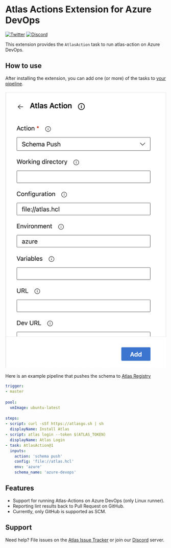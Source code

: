 # Atlas Actions Extension for Azure DevOps

[![Twitter](https://img.shields.io/twitter/url.svg?label=Follow%20%40ariga%2Fatlas&style=social&url=https%3A%2F%2Ftwitter.com%2Fatlasgo_io)](https://twitter.com/atlasgo_io)
[![Discord](https://img.shields.io/discord/930720389120794674?label=discord&logo=discord&style=flat-square&logoColor=white)](https://discord.com/invite/zZ6sWVg6NT)

This extension provides the `AtlasAction` task to run atlas-action on Azure DevOps.

## How to use

After installing the extension, you can add one (or more) of the tasks to [your pipeline](https://docs.microsoft.com/en-us/azure/devops/pipelines/?WT.mc_id=DOP-MVP-5001511&view=azure-devops).

![add-task](images/add-task.png)

Here is an example pipeline that pushes the schema to [Atlas Registry](https://atlasgo.io/cloud/features/registry)

```yaml
trigger:
- master

pool:
  vmImage: ubuntu-latest

steps:
- script: curl -sSf https://atlasgo.sh | sh
  displayName: Install Atlas
- script: atlas login --token $(ATLAS_TOKEN)
  displayName: Atlas Login
- task: AtlasAction@1
  inputs:
    action: 'schema push'
    config: 'file://atlas.hcl'
    env: 'azure'
    schema_name: 'azure-devops'
```

## Features

- Support for running Atlas-Actions on Azure DevOps (only Linux runner).
- Reporting lint results back to Pull Request on GitHub.
- Currently, only GitHub is supported as SCM.

## Support

Need help? File issues on the [Atlas Issue Tracker](https://github.com/ariga/atlas/issues) or join our [Discord](https://discord.com/invite/zZ6sWVg6NT) server.
